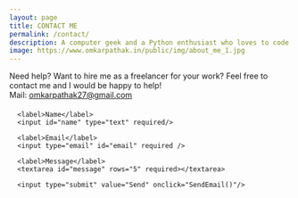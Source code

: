 ```yaml
---
layout: page
title: CONTACT ME
permalink: /contact/
description: A computer geek and a Python enthusiast who loves to code. Huge fan of open source softwares and an active contributor on GitHub. Also love to sketch and read Agatha Christie's novels.
image: https://www.omkarpathak.in/public/img/about_me_1.jpg
---
```


<p class="message scroll-effect" style="margin-bottom: 20px;">
  Need help? Want to hire me as a freelancer for your work? Feel free to contact me and I would be happy to help!
  <br />
  Mail: <a href="mailto: omkarpathak27@gmail.com">omkarpathak27@gmail.com</a>
</p>

<!-- For sending emails via JS -->
<script src="https://smtpjs.com/v2/smtp.js">
</script>

<!-- Tutorial from:https://blog.webjeda.com/google-form-customize/ -->
<form class="form scroll-effect">

      <label>Name</label>
      <input id="name" type="text" required/>

      <label>Email</label>
      <input type="email" id="email" required />

      <label>Message</label>
      <textarea id="message" rows="5" required></textarea>

      <input type="submit" value="Send" onclick="SendEmail()"/>

</form>

<script>
  function SendEmail() {
    // API: https://www.smtpjs.com/

    Email.send(document.getElementById("email").value,
    "omkarpathak27@gmail.com",
    "Message from: " + document.getElementById("name").value,
    document.getElementById("message").value,
    {token: "c82f279a-3729-445b-be7d-48ad3c9b85a4"});

    window.location.href = "/thank-you/";
  }
</script>
